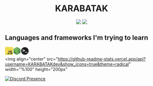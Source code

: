 <h1 align="center"> KARABATAK</h1>

<p align="center">
 <a href="https://discord.com/users/556499905665957909" target"blank_"><img src="https://img.shields.io/badge/Discord%20-7289DA.svg?&style=for-the-badge&logo=discord&logoColor=white"></a>
  <a href="https://github.com/KARABATAKdev" target"blank_"><img src="https://img.shields.io/badge/GitHub%20-191717.svg?&style=for-the-badge&logo=github&logoColor=white"></a>
  

  
 ## Languages ​​and frameworks I'm trying to learn

<img align="left" alt="JavaScript" width="26px" src="https://raw.githubusercontent.com/github/explore/80688e429a7d4ef2fca1e82350fe8e3517d3494d/topics/javascript/javascript.png" />
<img align="left" alt="Node.js" width="26px" src="https://raw.githubusercontent.com/github/explore/80688e429a7d4ef2fca1e82350fe8e3517d3494d/topics/nodejs/nodejs.png" />
<img align="left" alt="Terminal" width="26px" src="https://raw.githubusercontent.com/github/explore/80688e429a7d4ef2fca1e82350fe8e3517d3494d/topics/terminal/terminal.png" />

</br>



  <img align="center" src="https://github-readme-stats.vercel.app/api?username=KARABATAKdev&show_icons=true&theme=radical" width="%100" height="200px"




  [![Discord Presence](https://lanyard-profile-readme.vercel.app/api/556499905665957909
                            )](https://discord.com/users/556499905665957909)

